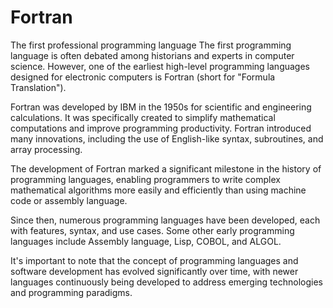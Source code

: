 # Fortran
The first professional programming language
The first programming language is often debated among historians and experts in computer science. However, one of the earliest high-level programming languages designed for electronic computers is Fortran (short for "Formula Translation").

Fortran was developed by IBM in the 1950s for scientific and engineering calculations. It was specifically created to simplify mathematical computations and improve programming productivity. Fortran introduced many innovations, including the use of English-like syntax, subroutines, and array processing.

The development of Fortran marked a significant milestone in the history of programming languages, enabling programmers to write complex mathematical algorithms more easily and efficiently than using machine code or assembly language.

Since then, numerous programming languages have been developed, each with features, syntax, and use cases. Some other early programming languages include Assembly language, Lisp, COBOL, and ALGOL.

It's important to note that the concept of programming languages and software development has evolved significantly over time, with newer languages continuously being developed to address emerging technologies and programming paradigms.
